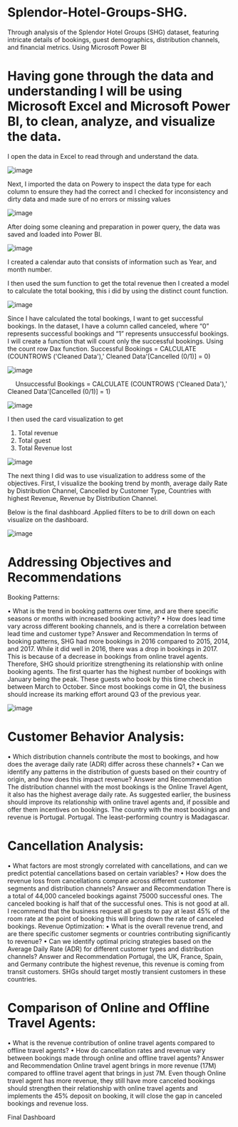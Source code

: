 # Splendor-Hotel-Groups-SHG.

Through analysis of  the Splendor Hotel Groups (SHG) dataset, featuring intricate details of bookings, guest demographics, distribution channels, and financial metrics.
Using Microsoft Power BI

# Having gone through the data and understanding I will be using Microsoft Excel and Microsoft Power BI, to clean, analyze, and visualize the data.

I open the data in Excel to read through and understand the data.

![image](https://github.com/Jawah1/Splendor-Hotel-Groups-SHG-/assets/131864852/67b6ee96-1f6e-4855-8dec-4d2236e392dd)

Next, I imported the data on Powery to inspect the data type for each column to ensure they had the correct and I checked for inconsistency and dirty data and made sure of no errors or missing values

![image](https://github.com/Jawah1/Splendor-Hotel-Groups-SHG-/assets/131864852/e96f5c93-7349-461b-b5a0-0f979d538f23)

After doing some cleaning and preparation in power query, the data was saved and loaded into Power BI.

![image](https://github.com/Jawah1/Splendor-Hotel-Groups-SHG-/assets/131864852/c664b6d0-c54f-4a0a-b864-35933b053c3d)

 I created a calendar auto that consists of information such as Year, and month number.


I then used the sum function to get the total revenue then I created a model to calculate the total booking, this i did by using the distinct count function. 

![image](https://github.com/Jawah1/Splendor-Hotel-Groups-SHG-/assets/131864852/9e0e5efc-4f20-4dc3-914d-d03f5d6b908b)



Since I have calculated the total bookings, I want to get successful bookings. In the dataset, I have a column called canceled, where “0” represents successful bookings and “1” represents unsuccessful bookings. I will create a function that will count only the successful bookings. Using the count row Dax function.
Successful Bookings = CALCULATE (COUNTROWS ('Cleaned Data'),' Cleaned Data'[Cancelled (0/1)] = 0)

![image](https://github.com/Jawah1/Splendor-Hotel-Groups-SHG-/assets/131864852/bd3a8f4f-304f-4df7-91e1-9e686f8713c7)

 
Unsuccessful Bookings = CALCULATE (COUNTROWS ('Cleaned Data'),' Cleaned Data'[Cancelled (0/1)] = 1)

![image](https://github.com/Jawah1/Splendor-Hotel-Groups-SHG-/assets/131864852/a2f23644-d3e5-4309-946d-ec17b747ab45)

 
I then used the card visualization to get
1.	Total revenue
2.	Total guest
3.	Total Revenue lost

 ![image](https://github.com/Jawah1/Splendor-Hotel-Groups-SHG-/assets/131864852/21f7cc94-4b13-4b04-946f-c7ab948936f8)

 
The next thing I did was to use visualization to address some of the objectives.
First, I visualize the booking trend by month, average daily Rate by Distribution Channel, Cancelled by Customer Type, Countries with highest Revenue, Revenue by Distribution Channel.

Below is the final dashboard .Applied filters to be to drill down on each visualize on the dashboard.

![image](https://github.com/Jawah1/Splendor-Hotel-Groups-SHG-/assets/131864852/994a852e-ed56-44e7-80b4-574a75c37b15)

 

# Addressing Objectives and Recommendations

Booking Patterns:

•	What is the trend in booking patterns over time, and are there specific seasons or months with increased booking activity?
•	How does lead time vary across different booking channels, and is there a correlation between lead time and customer type?
Answer and Recommendation
In terms of booking patterns, SHG had more bookings in 2016 compared to 2015, 2014, and 2017. While it did well in 2016, there was a drop in bookings in 2017. This is because of a decrease in bookings from online travel agents. Therefore, SHG should prioritize strengthening its relationship with online booking agents.
The first quarter has the highest number of bookings with January being the peak. These guests who book by this time check in between March to October. Since most bookings come in Q1, the business should increase its marking effort around Q3 of the previous year.

![image](https://github.com/Jawah1/Splendor-Hotel-Groups-SHG-/assets/131864852/0db1c5ac-6f52-4737-849e-1db9a68377bd)

 
# Customer Behavior Analysis:
•	Which distribution channels contribute the most to bookings, and how does the average daily rate (ADR) differ across these channels?
•	Can we identify any patterns in the distribution of guests based on their country of origin, and how does this impact revenue?
Answer and Recommendation
The distribution channel with the most bookings is the Online Travel Agent, it also has the highest average daily rate. As suggested earlier, the business should improve its relationship with online travel agents and, if possible and offer them incentives on bookings. The country with the most bookings and revenue is Portugal. Portugal. The least-performing country is Madagascar.


# Cancellation Analysis:
•	What factors are most strongly correlated with cancellations, and can we predict potential cancellations based on certain variables?
•	How does the revenue loss from cancellations compare across different customer segments and distribution channels?
Answer and Recommendation
There is a total of 44,000 canceled bookings against 75000 successful ones. The canceled booking is half that of the successful ones. This is not good at all. I recommend that the business request all guests to pay at least 45% of the room rate at the point of booking this will bring down the rate of canceled bookings. Revenue Optimization:
•	What is the overall revenue trend, and are there specific customer segments or countries contributing significantly to revenue?
•	Can we identify optimal pricing strategies based on the Average Daily Rate (ADR) for different customer types and distribution channels?
Answer and Recommendation
Portugal, the UK, France, Spain, and Germany contribute the highest revenue, this revenue is coming from transit customers. SHGs should target mostly transient customers in these countries.


# Comparison of Online and Offline Travel Agents:
•	What is the revenue contribution of online travel agents compared to offline travel agents?
•	How do cancellation rates and revenue vary between bookings made through online and offline travel agents?
Answer and Recommendation
Online travel agent brings in more revenue (17M) compared to offline travel agent that brings in just 7M.
Even though Online travel agent has more revenue, they still have more canceled bookings should strengthen their relationship with online travel agents and implements the 45% deposit on booking, it will close the gap in canceled bookings and revenue loss.

Final Dashboard







